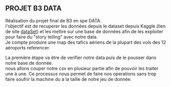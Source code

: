## PROJET B3 DATA <br>

Réalisation du projet final de B3 en spe DATA. <br>
l'objectif est de recuperer les données depuis le dataset depuis Kaggle (lien de site [dataSet](https://www.kaggle.com/datasets/dilwong/flightprices)) et les mettre sur une base de données afin de les exploiter pour faire du "story telling" avec notre data. <br>
Je compte produire une map des tafics aériens de la plupart des vols des 12 aéroports referencer. <br>

La première étape va être de verifier notre data puis de le pousser dans notre base de donnée. <br>
nous allons couper notre csv en plusieur partie afin de pouvoir les traiter une à une. Ce processus nous permet de faire nos operations sans trop faire soufrir la machine du a la taille de notre jeu de donnée.